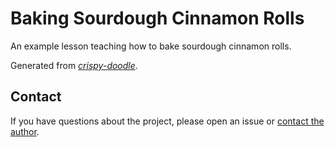 # Baking Sourdough Cinnamon Rolls

An example lesson teaching how to bake sourdough cinnamon rolls.

Generated from [_crispy-doodle_](https://github.com/carpentries/crispy-doodle).

## Contact

If you have questions about the project, please open an issue or [contact the author](mailto:ndporter@example.com).
